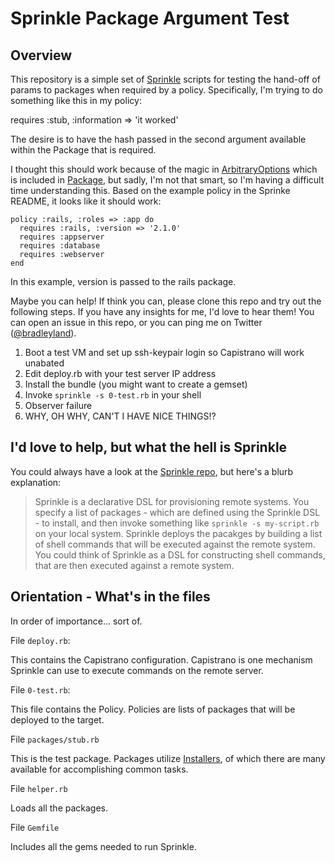 # Sprinkle Package Argument Test

## Overview

This repository is a simple set of [Sprinkle][1] scripts for testing the hand-off of params to packages when required by a policy. Specifically, I'm trying to do something like this in my policy:

   requires :stub, :information => 'it worked'

The desire is to have the hash passed in the second argument available within the Package that is required.

I thought this should work because of the magic in [ArbitraryOptions][2] which is included in [Package][3], but sadly, I'm not that smart, so I'm having a difficult time understanding this. Based on the example policy in the Sprinke README, it looks like it should work:

    policy :rails, :roles => :app do
      requires :rails, :version => '2.1.0'
      requires :appserver
      requires :database
      requires :webserver
    end

In this example, version is passed to the rails package.

Maybe you can help! If think you can, please clone this repo and try out the following steps. If you have any insights for me, I'd love to hear them! You can open an issue in this repo, or you can ping me on Twitter ([@bradleyland](https://twitter.com/#!/bradleyland)).

1. Boot a test VM and set up ssh-keypair login so Capistrano will work unabated
2. Edit deploy.rb with your test server IP address
3. Install the bundle (you might want to create a gemset)
4. Invoke `sprinkle -s 0-test.rb` in your shell
5. Observer failure
6. WHY, OH WHY, CAN'T I HAVE NICE THINGS!?

## I'd love to help, but what the hell is Sprinkle

You could always have a look at the [Sprinkle repo][1], but here's a blurb explanation:

> Sprinkle is a declarative DSL for provisioning remote systems. You specify a list of packages - which are defined using the Sprinkle DSL - to install, and then invoke something like `sprinkle -s my-script.rb` on your local system. Sprinkle deploys the pacakges by building a list of shell commands that will be executed against the remote system. You could think of Sprinkle as a DSL for constructing shell commands, that are then executed against a remote system.

## Orientation - What's in the files

In order of importance... sort of.

File `deploy.rb`:

This contains the Capistrano configuration. Capistrano is one mechanism Sprinkle can use to execute commands on the remote server.

File `0-test.rb`:

This file contains the Policy. Policies are lists of packages that will be deployed to the target.

File `packages/stub.rb`

This is the test package. Packages utilize [Installers][4], of which there are many available for accomplishing common tasks.

File `helper.rb`

Loads all the packages.

File `Gemfile`

Includes all the gems needed to run Sprinkle.

[1]: https://github.com/crafterm/sprinkle
[2]: https://github.com/crafterm/sprinkle/blob/master/lib/sprinkle/extensions/arbitrary_options.rb
[3]: https://github.com/crafterm/sprinkle/blob/master/lib/sprinkle/package.rb
[4]: https://github.com/crafterm/sprinkle/blob/master/lib/sprinkle/installers/installer.rb
